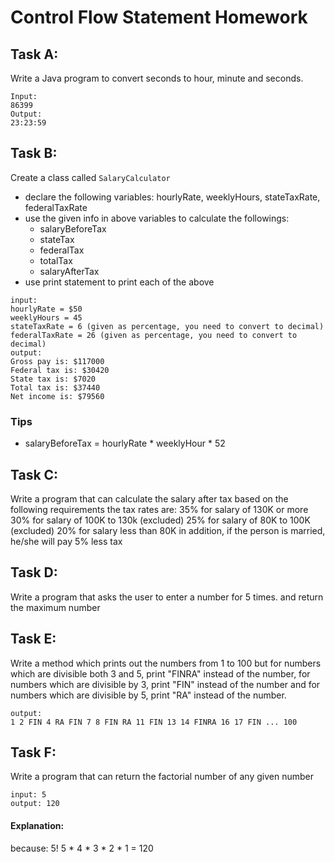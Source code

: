# Control Flow Statement Homework

## Task A:

Write a Java program to convert seconds to hour, minute and seconds.

```text
Input: 
86399
Output: 
23:23:59
```

## Task B:

Create a class called `SalaryCalculator`
- declare the following variables:
   hourlyRate, weeklyHours, stateTaxRate, federalTaxRate
- use the given info in above variables to calculate the followings:
   * salaryBeforeTax
   * stateTax
   * federalTax
   * totalTax
   * salaryAfterTax
- use print statement to print each of the above

```text
input:
hourlyRate = $50
weeklyHours = 45
stateTaxRate = 6 (given as percentage, you need to convert to decimal)
federalTaxRate = 26 (given as percentage, you need to convert to decimal)
output:
Gross pay is: $117000
Federal tax is: $30420
State tax is: $7020
Total tax is: $37440
Net income is: $79560
```

### Tips

- salaryBeforeTax = hourlyRate * weeklyHour * 52

## Task C:

Write a program that can calculate the salary after tax based on the following requirements
the tax rates are:
35% for salary of 130K or more
30% for salary of 100K to 130k (excluded)
25% for salary of 80K to 100K (excluded)
20% for salary less than 80K
in addition, if the person is married, he/she will pay 5% less tax

## Task D:

Write a program that asks the user to enter a number for 5 times.
and return the maximum number

## Task E:

Write a method which prints out the numbers from 1 to 100 but for numbers which are divisible both
3 and 5, print "FINRA" instead of the number, for numbers which are divisible by 3, print "FIN" instead of the number
and for numbers which are divisible by 5, print "RA" instead of the number.

```text
output:
1 2 FIN 4 RA FIN 7 8 FIN RA 11 FIN 13 14 FINRA 16 17 FIN ... 100
```

## Task F:

Write a program that can return the factorial number of any given number

```text
input: 5
output: 120
```

#### Explanation:

because:
5!
5 * 4 * 3 * 2 * 1 = 120